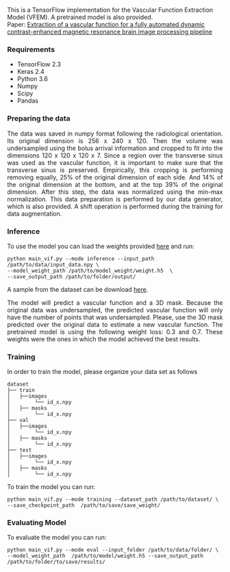 This is a TensorFlow implementation for the Vascular Function Extraction Model (VFEM). A pretrained model is also provided.  
Paper: [Extraction of a vascular function for a fully automated dynamic contrast-enhanced magnetic resonance brain image processing pipeline](https://onlinelibrary.wiley.com/doi/abs/10.1002/mrm.29054)
### Requirements

 - TensorFlow 2.3 
 - Keras 2.4
 - Python 3.6 
 - Numpy 
 - Scipy
 - Pandas

### Preparing the data

<p align="justify">The data was saved in numpy format following the radiological orientation. Its original dimension is 256 x 240 x 120. Then the volume was undersampled using the bolus arrival information and cropped to fit into the dimensions 120 x 120 x 120 x 7. Since a region over the transverse sinus was used as the vascular function, it is important to make sure that the transverse sinus is preserved. Empirically, this cropping is performing removing equally, 25% of the original dimension of each side. And 14% of the original dimension at the bottom, and at the top 39% of the original dimension. After this step, the data was normalized using the min-max normalization. This data preparation is performed by our data generator, which is also provided. A shift operation is performed during the training for data augmentation.
</div>

### Inference

To use the model you can load the weights provided [here](https://uofc-my.sharepoint.com/:u:/r/personal/wallace_souzaloos_ucalgary_ca/Documents/model_weight_vf/0307.h5?csf=1&web=1&e=PNq5jm) and run:

    python main_vif.py --mode inference --input_path /path/to/data/input_data.npy \
    --model_weight_path /path/to/model_weight/weight.h5  \
    --save_output_path /path/to/folder/output/

A sample from the dataset can be download [here](https://uofc-my.sharepoint.com/:f:/g/personal/wallace_souzaloos_ucalgary_ca/Egus2uREswlOidCIwCf99wwBwED4lmWavcNNc370oSow6g?e=cs8lmH).
<p align="justify">The model will predict a vascular function and a 3D mask. Because the original data was undersampled, the predicted vascular function will only have the number of points that was undersampled. Please, use the 3D mask predicted over the original data to estimate a new vascular function. The pretrained model is using the following weight loss: 0.3 and 0.7. These weights were the ones in which the model achieved the best results.

### Training
In order to train the model, please organize your data set as follows
```
dataset
├── train
│   ├──images
│        └── id_x.npy
│   ├── masks
│        └── id_x.npy
├── val
│   ├──images
│        └── id_x.npy
│   ├── masks
│        └── id_x.npy
├── test
│   ├──images
│        └── id_x.npy
│   ├── masks
│        └── id_x.npy
```
To train the model you can run:

    python main_vif.py --mode training --dataset_path /path/to/dataset/ \
    --save_checkpoint_path  /path/to/save/save_weight/


### Evaluating Model

To evaluate the model you can run:  
 
    python main_vif.py --mode eval --input_folder /path/to/data/folder/ \
    --model_weight_path  /path/to/model/weight.h5 --save_output_path /path/to/folder/to/save/results/
  

